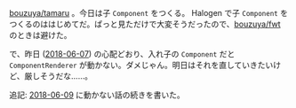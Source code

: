 [bouzuya/tamaru][] 。今日は子 `Component` をつくる。 Halogen で子 `Component` をつくるのははじめてだ。ぱっと見ただけで大変そうだったので、[bouzuya/fwt][] のときは避けた。

で、昨日 ([2018-06-07][]) の心配どおり、入れ子の `Component` だと `ComponentRenderer` が動かない。ダメじゃん。明日はそれを直していきたいけど、厳しそうだな……。

追記: [2018-06-09][] に動かない話の続きを書いた。

[2018-06-07]: https://blog.bouzuya.net/2018/06/07/
[2018-06-09]: https://blog.bouzuya.net/2018/06/09/
[bouzuya/fwt]: https://github.com/bouzuya/fwt
[bouzuya/tamaru]: https://github.com/bouzuya/tamaru
